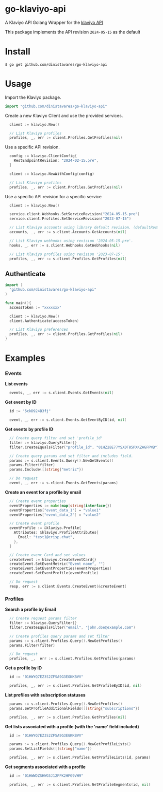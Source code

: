 # go-klaviyo-api

A Klaviyo API Golang Wrapper for the [klaviyo API](https://developers.klaviyo.com/en/reference/api_overview)

This package implements the API revision `2024-05-15` as the default

# Install

```console
$ go get github.com/dinistavares/go-klaviyo-api
```

# Usage

Import the Klaviyo package.

```go
import "github.com/dinistavares/go-klaviyo-api"
```

Create a new Klaviyo Client and use the provided services.

```go
  client := klaviyo.New()

  // List Klaviyo profiles
  profiles, _, err := client.Profiles.GetProfiles(nil)
```

Use a specific API revision.

```go
  config := klaviyo.ClientConfig{
    RestEndpointRevision: "2024-02-15.pre",
  }

  client := klaviyo.NewWithConfig(config)

  // List Klaviyo profiles
  profiles, _, err := client.Profiles.GetProfiles(nil)
```

Use a specific API revision for a specific service

```go
  client := klaviyo.New()

  service.client.Webhooks.SetServiceRevision("2024-05-15.pre")
  service.client.Profiles.SetServiceRevision("2023-07-15")

  // List Klaviyo accounts using library default revision. (defaultRestAPIRevision = "2024-05-15")
  accounts, _, err := s.client.Accounts.GetAccounts(nil)

  // List Klaviyo webhooks using revision '2024-05-15.pre'.
  hooks, _, err := s.client.Webhooks.GetWebhooks(nil)

  // List Klaviyo profiles using revision '2023-07-15'.
  profiles, _, err := s.client.Profiles.GetProfiles(nil)
```

## Authenticate

```go
import (
  "github.com/dinistavares/go-klaviyo-api"
)

func main(){
  accessToken := "xxxxxxx"

  client := klaviyo.New()
  client.Authenticate(accessToken)

  // List Klaviyo preferences
  profiles, _, err := client.Profiles.GetProfiles(nil)
}
```

# Examples

### Events

**List events**
```go
  events, _, err := s.client.Events.GetEvents(nil)
```

**Get event by ID**
```go
  id := "5ckD924B3fj"

  event, _, err := s.client.Events.GetEventByID(id, nil)
```

**Get events by profile ID**
```go
  // Create query filter and set 'profile_id'
  filter := klaviyo.QueryFilter{}
  filter.CreateEqualsFilter("profile_id", "01HZ2BE77YSX0T85PXKZAGFPWB")

  // Create query params and set filter and includes field.
  params := s.client.Events.Query().NewGetEvents()
  params.Filter(filter)
  params.Include([]string{"metric"})

  // Do request
  event, _, err := s.client.Events.GetEvents(params)
```

**Create an event for a profile by email**
```go
  // Create event properties
  eventProperties := make(map[string]interface{})
  eventProperties["event_data_1"] = "value1"
  eventProperties["event_data_2"] = "value2"

  // Create event profile
  eventProfile := &klaviyo.Profile{
    Attributes: &klaviyo.ProfileAttributes{
      Email: "test1@crisp.chat",
    },
  }

  // Create event Card and set values
  createEvent := klaviyo.CreateEventCard{}
  createEvent.SetEventMetric("Event name", "")
  createEvent.SetEventProperties(eventProperties)
  createEvent.SetEventProfile(eventProfile)

  // Do request
  resp, err := s.client.Events.CreateEvent(&createEvent)
```

### Profiles

**Search a profile by Email**
```go
  // Create request params filter
  filter := klaviyo.QueryFilter{}
  filter.CreateEqualsFilter("email", "john.doe@example.com")

  // Create profiles query params and set filter
  params := s.client.Profiles.Query().NewGetProfiles()
  params.Filter(filter)

  // Do request
  profiles, _,  err := s.client.Profiles.GetProfiles(params)
```

**Get a profile by ID**
```go
  id := "01HWYQ7EZ3S2ZFSA9G3EGKKBVV"

  profiles, _, err := s.client.Profiles.GetProfileByID(id, nil)
```

**List profiles with subscription statuses**
```go
  params := s.client.Profiles.Query().NewGetProfiles()
  params.SetProfileAdditionalFields([]string{"subscriptions"})

  profiles, _, err := s.client.Profiles.GetProfiles(nil)
```

**Get lists associated with a profile (with the 'name' field included)**
```go
  id := "01HWYQ7EZ3S2ZFSA9G3EGKKBVV"

  params := s.client.Profiles.Query().NewGetProfileLists()
  params.SetListFields([]string{"name"})

  profiles, _, err := s.client.Profiles.GetProfileLists(id, params)
```

**Get segments associated with a profile**
```go
  id := "01HWWDZSHWG5J12PPK2HFG9VH9"

  profiles, _, err := s.client.Profiles.GetProfileSegments(id, nil)
```
